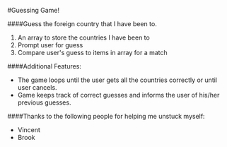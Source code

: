 #Guessing Game!

####Guess the foreign country that I have been to.

1. An array to store the countries I have been to
2. Prompt user for guess
3. Compare user's guess to items in array for a match

####Additional Features:
- The game loops until the user gets all the countries correctly or until user cancels.
- Game keeps track of correct guesses and informs the user of his/her previous guesses.

####Thanks to the following people for helping me unstuck myself:
- Vincent
- Brook